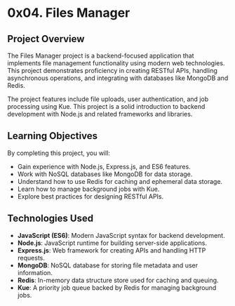 # 0x04. Files Manager

## Project Overview
The Files Manager project is a backend-focused application that implements file management functionality using modern web technologies. This project demonstrates proficiency in creating RESTful APIs, handling asynchronous operations, and integrating with databases like MongoDB and Redis.

The project features include file uploads, user authentication, and job processing using Kue. This project is a solid introduction to backend development with Node.js and related frameworks and libraries.

## Learning Objectives
By completing this project, you will:
- Gain experience with Node.js, Express.js, and ES6 features.
- Work with NoSQL databases like MongoDB for data storage.
- Understand how to use Redis for caching and ephemeral data storage.
- Learn how to manage background jobs with Kue.
- Explore best practices for designing RESTful APIs.

## Technologies Used
- **JavaScript (ES6)**: Modern JavaScript syntax for backend development.
- **Node.js**: JavaScript runtime for building server-side applications.
- **Express.js**: Web framework for creating APIs and handling HTTP requests.
- **MongoDB**: NoSQL database for storing file metadata and user information.
- **Redis**: In-memory data structure store used for caching and queuing.
- **Kue**: A priority job queue backed by Redis for managing background jobs.
